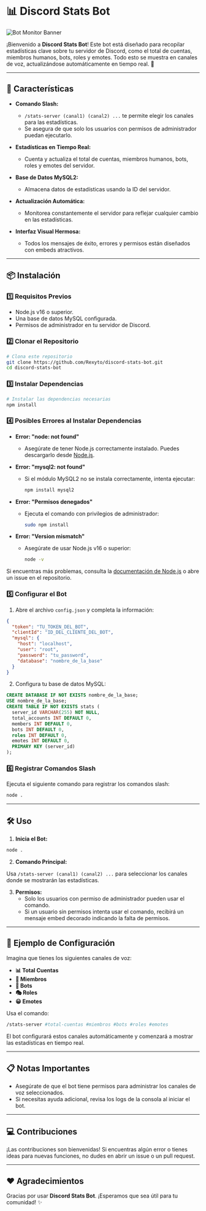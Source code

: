 # 📊 Discord Stats Bot


![Bot Monitor Banner](https://images.piclumen.com/normal/20250101/18/852b9097f2e04b44b03c679dd68b9e9f.webp)

¡Bienvenido a **Discord Stats Bot**! Este bot está diseñado para recopilar estadísticas clave sobre tu servidor de Discord, como el total de cuentas, miembros humanos, bots, roles y emotes. Todo esto se muestra en canales de voz, actualizándose automáticamente en tiempo real. 🎉

---

## 🚀 Características

- **Comando Slash:** 
  - `/stats-server (canal1) (canal2) ...` te permite elegir los canales para las estadísticas.
  - Se asegura de que solo los usuarios con permisos de administrador puedan ejecutarlo.

- **Estadísticas en Tiempo Real:**
  - Cuenta y actualiza el total de cuentas, miembros humanos, bots, roles y emotes del servidor.

- **Base de Datos MySQL2:**
  - Almacena datos de estadísticas usando la ID del servidor.

- **Actualización Automática:**
  - Monitorea constantemente el servidor para reflejar cualquier cambio en las estadísticas.

- **Interfaz Visual Hermosa:**
  - Todos los mensajes de éxito, errores y permisos están diseñados con embeds atractivos.

---

## 📦 Instalación

### 1️⃣ Requisitos Previos

- Node.js v16 o superior.
- Una base de datos MySQL configurada.
- Permisos de administrador en tu servidor de Discord.

### 2️⃣ Clonar el Repositorio

```bash
# Clona este repositorio
git clone https://github.com/Rexyto/discord-stats-bot.git
cd discord-stats-bot
```

### 3️⃣ Instalar Dependencias

```bash
# Instalar las dependencias necesarias
npm install
```

### 4️⃣ Posibles Errores al Instalar Dependencias

- **Error: "node: not found"**
  - Asegúrate de tener Node.js correctamente instalado. Puedes descargarlo desde [Node.js](https://nodejs.org/).

- **Error: "mysql2: not found"**
  - Si el módulo MySQL2 no se instala correctamente, intenta ejecutar:
    ```bash
    npm install mysql2
    ```

- **Error: "Permisos denegados"**
  - Ejecuta el comando con privilegios de administrador:
    ```bash
    sudo npm install
    ```

- **Error: "Version mismatch"**
  - Asegúrate de usar Node.js v16 o superior:
    ```bash
    node -v
    ```

Si encuentras más problemas, consulta la [documentación de Node.js](https://nodejs.org/) o abre un issue en el repositorio.

### 5️⃣ Configurar el Bot

1. Abre el archivo `config.json` y completa la información:

```json
{
  "token": "TU_TOKEN_DEL_BOT",
  "clientId": "ID_DEL_CLIENTE_DEL_BOT",
  "mysql": {
    "host": "localhost",
    "user": "root",
    "password": "tu_password",
    "database": "nombre_de_la_base"
  }
}
```

2. Configura tu base de datos MySQL:

```sql
CREATE DATABASE IF NOT EXISTS nombre_de_la_base;
USE nombre_de_la_base;
CREATE TABLE IF NOT EXISTS stats (
  server_id VARCHAR(255) NOT NULL,
  total_accounts INT DEFAULT 0,
  members INT DEFAULT 0,
  bots INT DEFAULT 0,
  roles INT DEFAULT 0,
  emotes INT DEFAULT 0,
  PRIMARY KEY (server_id)
);
```

### 6️⃣ Registrar Comandos Slash

Ejecuta el siguiente comando para registrar los comandos slash:

```bash
node .
```

---

## 🛠️ Uso

1. **Inicia el Bot:**

```bash
node .
```

2. **Comando Principal:**

Usa `/stats-server (canal1) (canal2) ...` para seleccionar los canales donde se mostrarán las estadísticas.

3. **Permisos:**
   - Solo los usuarios con permiso de administrador pueden usar el comando.
   - Si un usuario sin permisos intenta usar el comando, recibirá un mensaje embed decorado indicando la falta de permisos.

---

## 🌟 Ejemplo de Configuración

Imagina que tienes los siguientes canales de voz:
- **📊 Total Cuentas**
- **👤 Miembros**
- **🤖 Bots**
- **🎭 Roles**
- **😀 Emotes**

Usa el comando:

```bash
/stats-server #total-cuentas #miembros #bots #roles #emotes
```

El bot configurará estos canales automáticamente y comenzará a mostrar las estadísticas en tiempo real.

---

## 📋 Notas Importantes

- Asegúrate de que el bot tiene permisos para administrar los canales de voz seleccionados.
- Si necesitas ayuda adicional, revisa los logs de la consola al iniciar el bot.

---

## 💻 Contribuciones

¡Las contribuciones son bienvenidas! Si encuentras algún error o tienes ideas para nuevas funciones, no dudes en abrir un issue o un pull request.

---

## ❤️ Agradecimientos

Gracias por usar **Discord Stats Bot**. ¡Esperamos que sea útil para tu comunidad! ✨
